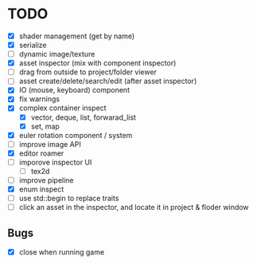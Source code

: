 # TODO

- [x] shader management (get by name)
- [x] serialize
- [ ] dynamic image/texture
- [x] asset inspector (mix with component inspector)
- [ ] drag from outside to project/folder viewer
- [ ] asset create/delete/search/edit (after asset inspector)
- [x] IO (mouse, keyboard) component
- [x] fix warnings
- [x] complex container inspect
  - [x] vector, deque, list, forwarad_list
  - [x] set, map
- [x] euler rotation component / system
- [ ] improve image API
- [x] editor roamer
- [ ] imporove inspector UI
  - [ ] tex2d
- [ ] improve pipeline
- [x] enum inspect
- [ ] use std::begin to replace traits
- [ ] click an asset in the inspector, and locate it in project & floder window

## Bugs

- [x] close when running game

